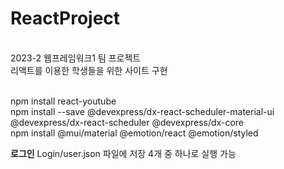 # ReactProject
<br>
2023-2 웹프레임워크1 팀 프로젝트<br>
리액트를 이용한 학생들을 위한 사이트 구현
<br><br>

npm install react-youtube <br>
npm install --save @devexpress/dx-react-scheduler-material-ui @devexpress/dx-react-scheduler @devexpress/dx-core <br>
npm install @mui/material @emotion/react @emotion/styled <br>


****로그인****
Login/user.json 파일에 저장
4개 중 하나로 실행 가능


